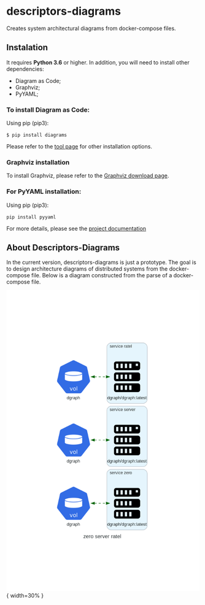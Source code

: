 # descriptors-diagrams
Creates system architectural diagrams from docker-compose files. 

## Instalation
It requires **Python 3.6** or higher. In addition, you will need to install other dependencies:

- Diagram as Code;
- Graphviz;
- PyYAML;

### To install Diagram as Code:

Using pip (pip3):
```
$ pip install diagrams
```


Please refer to the [tool page](https://diagrams.mingrammer.com/docs/getting-started/installation)  for other installation options.

### Graphviz installation

To install Graphviz, please refer to the [Graphviz download page](https://graphviz.gitlab.io/download/).

### For PyYAML installation:

Using pip (pip3):

```
pip install pyyaml
```
For more details, please see the [project documentation](https://pyyaml.org/wiki/PyYAMLDocumentation)

## About Descriptors-Diagrams

In the current version, descriptors-diagrams is just a prototype. The goal is to design architecture diagrams of distributed systems from the docker-compose file. Below is a diagram constructed from the parse of a docker-compose file.

![Diagram example: currently compose-diagrams recognizes the services declared in the docker-compose](diagram.png){ width=30% }



